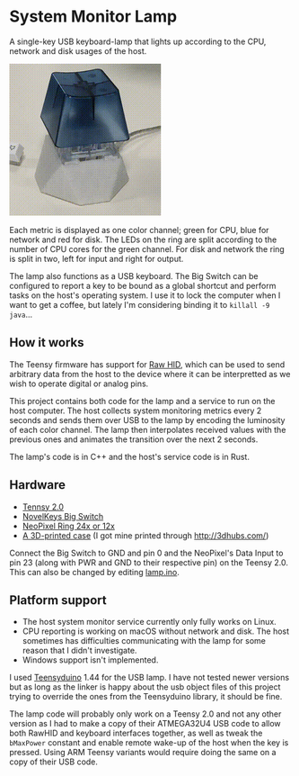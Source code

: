 # System Monitor Lamp
A single-key USB keyboard-lamp that lights up according to the CPU, network and disk usages of the host.

![The final result](lamp.gif)

Each metric is displayed as one color channel; green for CPU, blue for network and red for disk.
The LEDs on the ring are split according to the number of CPU cores for the green channel.
For disk and network the ring is split in two, left for input and right for output.

The lamp also functions as a USB keyboard. The Big Switch can be configured to report a key
to be bound as a global shortcut and perform tasks on the host's operating system. I use it
to lock the computer when I want to get a coffee, but lately I'm considering binding it to `killall -9 java`...

## How it works
The Teensy firmware has support for [Raw HID](https://www.pjrc.com/teensy/rawhid.html), which can be used to
send arbitrary data from the host to the device where it can be interpretted as we wish to operate
digital or analog pins.

This project contains both code for the lamp and a service to run on the host computer. The host collects
system monitoring metrics every 2 seconds and sends them over USB to the lamp by encoding the luminosity
of each color channel. The lamp then interpolates received values with the previous ones and animates the
transition over the next 2 seconds.

The lamp's code is in C++ and the host's service code is in Rust.

## Hardware

- [Tennsy 2.0](https://www.pjrc.com/store/teensy.html)
- [NovelKeys Big Switch](https://novelkeys.xyz/products/the-big-switch-series)
- [NeoPixel Ring 24x or 12x](https://www.adafruit.com/product/1586)
- [A 3D-printed case](https://www.thingiverse.com/thing:3305532) (I got mine printed through http://3dhubs.com/)

Connect the Big Switch to GND and pin 0 and the NeoPixel's Data Input to pin 23
(along with PWR and GND to their respective pin) on the Teensy 2.0.
This can also be changed by editing [lamp.ino](lamp/lamp.ino).

## Platform support

- The host system monitor service currently only fully works on Linux.
- CPU reporting is working on macOS without network and disk.
  The host sometimes has difficulties communicating with the lamp for some reason that I didn't investigate.
- Windows support isn't implemented.

I used [Teensyduino](https://www.pjrc.com/teensy/teensyduino.html) 1.44 for the USB lamp.
I have not tested newer versions but as long as the linker is happy about the usb object files of this project
trying to override the ones from the Teensyduino library, it should be fine.

The lamp code will probably only work on a Teensy 2.0 and not any other version as I had to make a copy of their ATMEGA32U4
USB code to allow both RawHID and keyboard interfaces together, as well as tweak the `bMaxPower` constant and enable
remote wake-up of the host when the key is pressed. Using ARM Teensy variants would require doing the same on a copy of their USB code.
